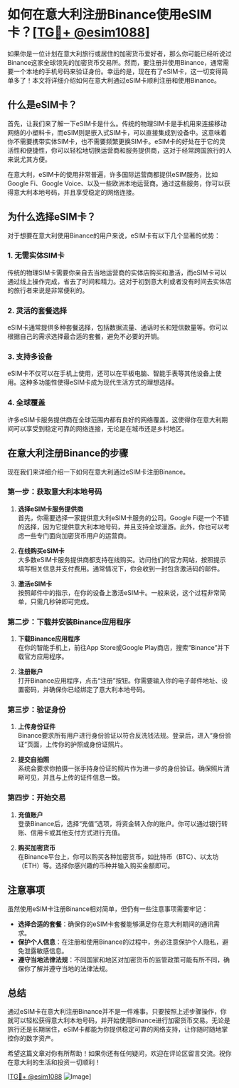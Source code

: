 # 如何在意大利注册Binance使用eSIM卡？[[TG💪+ @esim1088](https://t.me/s/esim1088)]

如果你是一位计划在意大利旅行或居住的加密货币爱好者，那么你可能已经听说过Binance这家全球领先的加密货币交易所。然而，要注册并使用Binance，通常需要一个本地的手机号码来验证身份。幸运的是，现在有了eSIM卡，这一切变得简单多了！本文将详细介绍如何在意大利通过eSIM卡顺利注册和使用Binance。

## 什么是eSIM卡？

首先，让我们来了解一下eSIM卡是什么。传统的物理SIM卡是手机用来连接移动网络的小塑料卡，而eSIM则是嵌入式SIM卡，可以直接集成到设备中。这意味着你不需要携带实体SIM卡，也不需要频繁更换SIM卡。eSIM卡的好处在于它的灵活性和便捷性，你可以轻松地切换运营商和服务提供商，这对于经常跨国旅行的人来说尤其方便。

在意大利，eSIM卡的使用非常普遍，许多国际运营商都提供eSIM服务，比如Google Fi、Google Voice、以及一些欧洲本地运营商。通过这些服务，你可以获得意大利本地号码，并且享受稳定的网络连接。

## 为什么选择eSIM卡？

对于想要在意大利使用Binance的用户来说，eSIM卡有以下几个显著的优势：

### 1. **无需实体SIM卡**
   传统的物理SIM卡需要你亲自去当地运营商的实体店购买和激活，而eSIM卡可以通过线上操作完成，省去了时间和精力。这对于初到意大利或者没有时间去实体店的旅行者来说是非常便利的。

### 2. **灵活的套餐选择**
   eSIM卡通常提供多种套餐选择，包括数据流量、通话时长和短信数量等。你可以根据自己的需求选择最合适的套餐，避免不必要的开销。

### 3. **支持多设备**
   eSIM卡不仅可以在手机上使用，还可以在平板电脑、智能手表等其他设备上使用。这种多功能性使得eSIM卡成为现代生活方式的理想选择。

### 4. **全球覆盖**
   许多eSIM卡服务提供商在全球范围内都有良好的网络覆盖，这使得你在意大利期间可以享受到稳定可靠的网络连接，无论是在城市还是乡村地区。

## 在意大利注册Binance的步骤

现在我们来详细介绍一下如何在意大利通过eSIM卡注册Binance。

### 第一步：获取意大利本地号码

1. **选择eSIM卡服务提供商**  
   首先，你需要选择一家提供意大利eSIM卡服务的公司。Google Fi是一个不错的选择，因为它提供意大利本地号码，并且支持全球漫游。此外，你也可以考虑一些专门面向加密货币用户的运营商。

2. **在线购买eSIM卡**  
   大多数eSIM卡服务提供商都支持在线购买。访问他们的官方网站，按照提示填写相关信息并支付费用。通常情况下，你会收到一封包含激活码的邮件。

3. **激活eSIM卡**  
   按照邮件中的指示，在你的设备上激活eSIM卡。一般来说，这个过程非常简单，只需几秒钟即可完成。

### 第二步：下载并安装Binance应用程序

1. **下载Binance应用程序**  
   在你的智能手机上，前往App Store或Google Play商店，搜索“Binance”并下载官方应用程序。

2. **注册账户**  
   打开Binance应用程序，点击“注册”按钮。你需要输入你的电子邮件地址、设置密码，并确保你已经绑定了意大利本地号码。

### 第三步：验证身份

1. **上传身份证件**  
   Binance要求所有用户进行身份验证以符合反洗钱法规。登录后，进入“身份验证”页面，上传你的护照或身份证照片。

2. **提交自拍照**  
   系统会要求你拍摄一张手持身份证的照片作为进一步的身份验证。确保照片清晰可见，并且与上传的证件信息一致。

### 第四步：开始交易

1. **充值账户**  
   登录Binance后，选择“充值”选项，将资金转入你的账户。你可以通过银行转账、信用卡或其他支付方式进行充值。

2. **购买加密货币**  
   在Binance平台上，你可以购买各种加密货币，如比特币（BTC）、以太坊（ETH）等。选择你感兴趣的币种并输入购买金额即可。

## 注意事项

虽然使用eSIM卡注册Binance相对简单，但仍有一些注意事项需要牢记：

- **选择合适的套餐**：确保你的eSIM卡套餐能够满足你在意大利期间的通讯需求。
- **保护个人信息**：在注册和使用Binance的过程中，务必注意保护个人隐私，避免泄露敏感信息。
- **遵守当地法律法规**：不同国家和地区对加密货币的监管政策可能有所不同，确保你了解并遵守当地的法律法规。

## 总结

通过eSIM卡在意大利注册Binance并不是一件难事。只要按照上述步骤操作，你就可以轻松获得意大利本地号码，并开始使用Binance进行加密货币交易。无论是旅行还是长期居住，eSIM卡都能为你提供稳定可靠的网络支持，让你随时随地掌控你的数字资产。

希望这篇文章对你有所帮助！如果你还有任何疑问，欢迎在评论区留言交流。祝你在意大利的生活和投资一切顺利！

[[TG💪+ @esim1088](https://t.me/s/esim1088) ![Image](https://i.postimg.cc/4NQfJmqS/Snipaste-2025-05-13-00-14-12.png)]